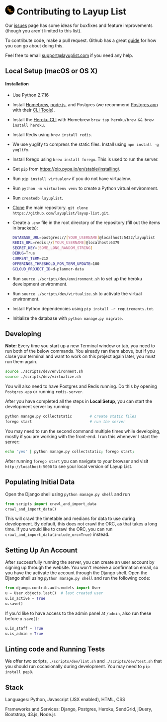 # <img src="layup_list/static/img/logo-sm.png" alt="logo" width=30> Contributing to Layup List

Our <a href="https://github.com/layuplist/layup-list/issues">issues</a> page has some ideas for buxfixes and feature improvements (though you aren't limited to this list).

To contribute code, make a pull request. Github has a great <a href="https://guides.github.com/activities/contributing-to-open-source/">guide</a> for how you can go about doing this.

Feel free to email <a href="mailto:support@layuplist.com">support@layuplist.com</a> if you need any help.

Local Setup (macOS or OS X)
-----------------
#### Installation
* Use Python 2.7.16
* Install [Homebrew](http://brew.sh/), [node.js](https://nodejs.org/en/), and Postgres (we recommend [Postgres.app](http://postgresapp.com/) with their [CLI Tools](http://postgresapp.com/documentation/cli-tools.html)).
* Install the [Heroku CLI](https://cli.heroku.com) with Homebrew `brew tap heroku/brew && brew install heroku`.
* Install Redis using `brew install redis`.
* We use yuglify to compress the static files. Install using `npm install -g yuglify`.
* Install forego using `brew install forego`. This is used to run the server.
* Get `pip` from https://pip.pypa.io/en/stable/installing/.
* Run `pip install virtualenv` if you do not have virtualenv.
* Run `python -m virtualenv venv` to create a Python virtual environment.
* Run `createdb layuplist`.
* [Clone](https://help.github.com/articles/cloning-a-repository/) the main repository. `git clone https://github.com/layuplist/layup-list.git`.
* Create a `.env` file in the root directory of the repository (fill out the items in brackets):

  ```bash
  DATABASE_URL=postgres://[YOUR_USERNAME]@localhost:5432/layuplist
  REDIS_URL=redis://[YOUR_USERNAME]@localhost:6379
  SECRET_KEY=[SOME_LONG_RANDOM_STRING]
  DEBUG=True
  CURRENT_TERM=21X
  OFFERINGS_THRESHOLD_FOR_TERM_UPDATE=100
  GCLOUD_PROJECT_ID=d-planner-data
  ```

* Run `source ./scripts/dev/environment.sh` to set up the heroku development environment.
* Run `source ./scripts/dev/virtualize.sh` to activate the virtual environment.
* Install Python dependencies using `pip install -r requirements.txt`.
* Initialize the database with `python manage.py migrate`.

Developing
----------

**Note:** Every time you start up a new Terminal window or tab, you need to run both of the below commands. You already ran them above, but if you close your terminal and want to work on this project again later, you must run them again.

```bash
source ./scripts/dev/environment.sh
source ./scripts/dev/virtualize.sh
```

You will also need to have Postgres and Redis running. Do this by opening `Postgres.app` or running `redis-server`.

After you have completed all the steps in **Local Setup**, you can start the development server by running:

```bash
python manage.py collectstatic        # create static files
forego start                          # run the server
```

You may need to run the second command multiple times while developing, mostly if you are working with the front-end. I run this whenever I start the server:
```bash
echo 'yes' | python manage.py collectstatic; forego start;
```

After running `forego start` you can navigate to your browser and visit `http://localhost:5000` to see your local version of Layup List.

Populating Initial Data
-----------------------
Open the Django shell using `python manage.py shell` and run 
```python
from scripts import crawl_and_import_data
crawl_and_import_data()
```

This will crawl the timetable and medians for data to use during development. By default, this does not crawl the ORC, as that takes a long time. If you would like to crawl the ORC, you can run `crawl_and_import_data(include_orc=True)` instead.

Setting Up An Account
---------------------
After successfully running the server, you can create an user account by signing up through the website. You won't receive a confirmation email, so you have the activate the account through the Django shell. Open the Django shell using `python manage.py shell` and run the following code:
```python
from django.contrib.auth.models import User
u = User.objects.last()  # last created user
u.is_active = True
u.save()
```
If you'd like to have access to the admin panel at `/admin`, also run these before `u.save()`:
```python
u.is_staff = True
u.is_admin = True
```

Linting code and Running Tests
------------------------------
We offer two scripts, `./scripts/dev/lint.sh` and `./scripts/dev/test.sh` that you should run occasionally during development. You may need to `pip install pep8`.

Stack
-----
Languages: Python, Javascript (JSX enabled), HTML, CSS

Frameworks and Services: Django, Postgres, Heroku, SendGrid, jQuery, Bootstrap, d3.js, Node.js

